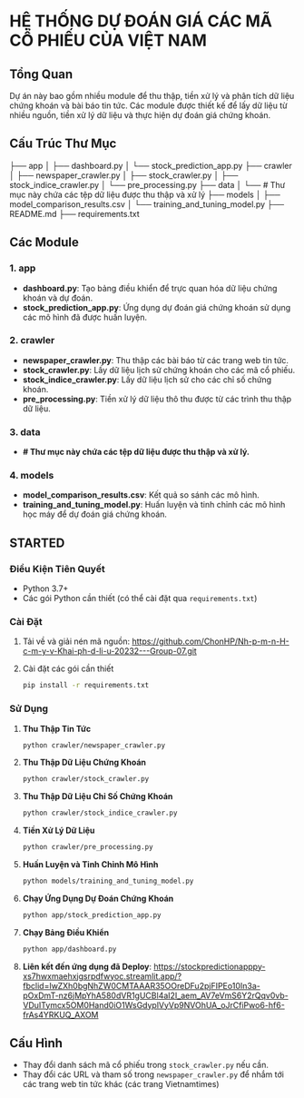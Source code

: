 # HỆ THỐNG DỰ ĐOÁN GIÁ CÁC MÃ CỔ PHIẾU CỦA VIỆT NAM

## Tổng Quan

Dự án này bao gồm nhiều module để thu thập, tiền xử lý và phân tích dữ liệu chứng khoán và bài báo tin tức. Các module được thiết kế để lấy dữ liệu từ nhiều nguồn, tiền xử lý dữ liệu và thực hiện dự đoán giá chứng khoán.

## Cấu Trúc Thư Mục
├── app
│ ├── dashboard.py
│ └── stock_prediction_app.py
├── crawler
│ ├── newspaper_crawler.py
│ ├── stock_crawler.py
│ ├── stock_indice_crawler.py
│ └── pre_processing.py
├── data
│ └── # Thư mục này chứa các tệp dữ liệu được thu thập và xử lý
├── models
│ ├── model_comparison_results.csv
│ └── training_and_tuning_model.py
├── README.md
├── requirements.txt

## Các Module

### 1. app
- **dashboard.py**: Tạo bảng điều khiển để trực quan hóa dữ liệu chứng khoán và dự đoán.
- **stock_prediction_app.py**: Ứng dụng dự đoán giá chứng khoán sử dụng các mô hình đã được huấn luyện.

### 2. crawler
- **newspaper_crawler.py**: Thu thập các bài báo từ các trang web tin tức.
- **stock_crawler.py**: Lấy dữ liệu lịch sử chứng khoán cho các mã cổ phiếu.
- **stock_indice_crawler.py**: Lấy dữ liệu lịch sử cho các chỉ số chứng khoán.
- **pre_processing.py**: Tiền xử lý dữ liệu thô thu được từ các trình thu thập dữ liệu.

### 3. data
- **# Thư mục này chứa các tệp dữ liệu được thu thập và xử lý.**

### 4. models
- **model_comparison_results.csv**: Kết quả so sánh các mô hình.
- **training_and_tuning_model.py**: Huấn luyện và tinh chỉnh các mô hình học máy để dự đoán giá chứng khoán.

## STARTED

### Điều Kiện Tiên Quyết

- Python 3.7+
- Các gói Python cần thiết (có thể cài đặt qua `requirements.txt`)

### Cài Đặt

1. Tải về và giải nén mã nguồn: https://github.com/ChonHP/Nh-p-m-n-H-c-m-y-v-Khai-ph-d-li-u-20232---Group-07.git

2. Cài đặt các gói cần thiết
    ```sh
    pip install -r requirements.txt
    ```

### Sử Dụng

1. **Thu Thập Tin Tức**
    ```sh
    python crawler/newspaper_crawler.py
    ```

2. **Thu Thập Dữ Liệu Chứng Khoán**
    ```sh
    python crawler/stock_crawler.py
    ```

3. **Thu Thập Dữ Liệu Chỉ Số Chứng Khoán**
    ```sh
    python crawler/stock_indice_crawler.py
    ```

4. **Tiền Xử Lý Dữ Liệu**
    ```sh
    python crawler/pre_processing.py
    ```

5. **Huấn Luyện và Tinh Chỉnh Mô Hình**
    ```sh
    python models/training_and_tuning_model.py
    ```

6. **Chạy Ứng Dụng Dự Đoán Chứng Khoán**
    ```sh
    python app/stock_prediction_app.py
    ```

7. **Chạy Bảng Điều Khiển**
    ```sh
    python app/dashboard.py
    ```
8. **Liên kết đến ứng dụng đã Deploy**: https://stockpredictionapppy-xs7hwxmaehxjgsrpdfwyoc.streamlit.app/?fbclid=IwZXh0bgNhZW0CMTAAAR35OOreDFu2pjFIPEo10In3a-pOxDmT-nz6jMpYhA580dVR1gUCBl4aI2I_aem_AV7eVmS6Y2rQqv0vb-VDuITymcx5OM0Hand0iO1WsGdyplVyVp9NVOhUA_oJrCfiPwo6-hf6-frAs4YRKUQ_AXOM

## Cấu Hình

- Thay đổi danh sách mã cổ phiếu trong `stock_crawler.py` nếu cần.
- Thay đổi các URL và tham số trong `newspaper_crawler.py` để nhắm tới các trang web tin tức khác (các trang Vietnamtimes)
